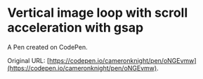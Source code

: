 # Vertical image loop with scroll acceleration with gsap

A Pen created on CodePen.

Original URL: [https://codepen.io/cameronknight/pen/oNGEvmw](https://codepen.io/cameronknight/pen/oNGEvmw).

